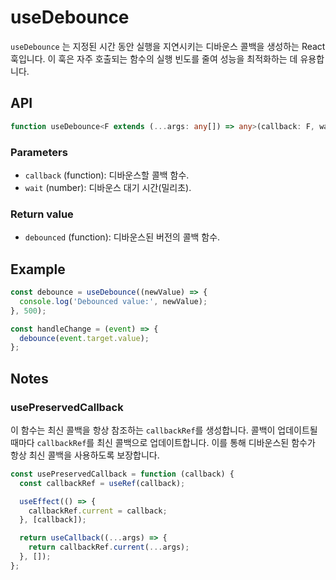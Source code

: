 # useDebounce

`useDebounce` 는 지정된 시간 동안 실행을 지연시키는 디바운스 콜백을 생성하는 React 훅입니다. 이 훅은 자주 호출되는 함수의 실행 빈도를 줄여 성능을 최적화하는 데 유용합니다.

## API

```ts
function useDebounce<F extends (...args: any[]) => any>(callback: F, wait: number);
```

### Parameters

- `callback` (function): 디바운스할 콜백 함수.
- `wait` (number): 디바운스 대기 시간(밀리초).

### Return value

- `debounced` (function): 디바운스된 버전의 콜백 함수.

## Example

```jsx
const debounce = useDebounce((newValue) => {
  console.log('Debounced value:', newValue);
}, 500);

const handleChange = (event) => {
  debounce(event.target.value);
};
```

## Notes

### usePreservedCallback

이 함수는 최신 콜백을 항상 참조하는 `callbackRef`를 생성합니다.
콜백이 업데이트될 때마다 `callbackRef`를 최신 콜백으로 업데이트합니다.
이를 통해 디바운스된 함수가 항상 최신 콜백을 사용하도록 보장합니다.

```jsx
const usePreservedCallback = function (callback) {
  const callbackRef = useRef(callback);

  useEffect(() => {
    callbackRef.current = callback;
  }, [callback]);

  return useCallback((...args) => {
    return callbackRef.current(...args);
  }, []);
};
```
